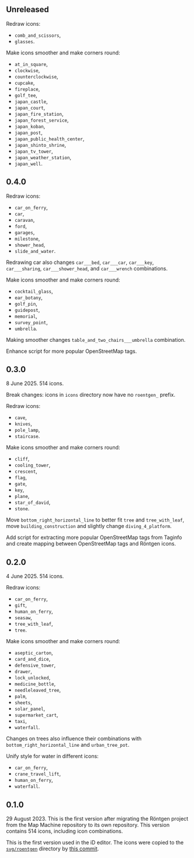 ## Unreleased

Redraw icons:
  - `comb_and_scissors`,
  - `glasses`.

Make icons smoother and make corners round:
  - `at_in_square`,
  - `clockwise`,
  - `counterclockwise`,
  - `cupcake`,
  - `fireplace`,
  - `golf_tee`,
  - `japan_castle`,
  - `japan_court`,
  - `japan_fire_station`,
  - `japan_forest_service`,
  - `japan_koban`,
  - `japan_post`,
  - `japan_public_health_center`,
  - `japan_shinto_shrine`,
  - `japan_tv_tower`,
  - `japan_weather_station`,
  - `japan_well`.


## 0.4.0

Redraw icons:
  - `car_on_ferry`,
  - `car`,
  - `caravan`,
  - `ford`,
  - `garages`,
  - `milestone`,
  - `shower_head`,
  - `slide_and_water`.

Redrawing car also changes `car___bed`, `car___car`, `car___key`,
`car___sharing`, `car___shower_head`, and `car___wrench` combinations.

Make icons smoother and make corners round:
  - `cocktail_glass`,
  - `ear_botany`,
  - `golf_pin`,
  - `guidepost`,
  - `memorial`,
  - `survey_point`,
  - `umbrella`.

Making smoother changes `table_and_two_chairs___umbrella` combination.

Enhance script for more popular OpenStreetMap tags.


## 0.3.0

8 June 2025. 514 icons.

Break changes: icons in `icons` directory now have no `roentgen_` prefix.

Redraw icons:
  - `cave`,
  - `knives`,
  - `pole_lamp`,
  - `staircase`.

Make icons smoother and make corners round:
  - `cliff`,
  - `cooling_tower`,
  - `crescent`,
  - `flag`,
  - `gate`,
  - `key`,
  - `plane`,
  - `star_of_david`,
  - `stone`.

Move `bottom_right_horizontal_line` to better fit `tree` and `tree_with_leaf`,
move `building_construction` and slightly change `diving_4_platform`.

Add script for extracting more popular OpenStreetMap tags from Taginfo and
create mapping between OpenStreetMap tags and Röntgen icons.


## 0.2.0

4 June 2025. 514 icons.

Redraw icons:
  - `car_on_ferry`,
  - `gift`,
  - `human_on_ferry`,
  - `seasaw`,
  - `tree_with_leaf`,
  - `tree`.

Make icons smoother and make corners round:
  - `aseptic_carton`,
  - `card_and_dice`,
  - `defensive_tower`,
  - `drawer`,
  - `lock_unlocked`,
  - `medicine_bottle`,
  - `needleleaved_tree`,
  - `palm`,
  - `sheets`,
  - `solar_panel`,
  - `supermarket_cart`,
  - `taxi`,
  - `waterfall`.

Changes on trees also influence their combinations with
`bottom_right_horizontal_line` and `urban_tree_pot`.

Unify style for water in different icons:
  - `car_on_ferry`,
  - `crane_travel_lift`,
  - `human_on_ferry`,
  - `waterfall`.


## 0.1.0

29 August 2023. This is the first version after migrating the Röntgen project
from the Map Machine repository to its own repository. This version contains 514
icons, including icon combinations.

This is the first version used in the iD editor. The icons were copied to the
[`svg/roentgen`](https://github.com/openstreetmap/iD/tree/develop/svg/roentgen)
directory by
[this commit](https://github.com/openstreetmap/iD/commit/98e9a11a511179b24c8c0aa6f520a9ed372b1c55).
